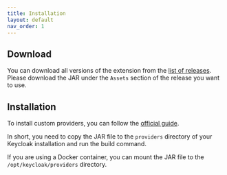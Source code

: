 ```yaml
---
title: Installation
layout: default
nav_order: 1
---
```


## Download
You can download all versions of the extension from the [list of releases][releases].
Please download the JAR under the `Assets` section of the release you want to use.

## Installation
To install custom providers, you can follow the [official guide][keycloak guide].

In short, you need to copy the JAR file to the `providers` directory of your Keycloak installation and run the build command.

If you are using a Docker container, you can mount the JAR file to the `/opt/keycloak/providers` directory.

[keycloak guide]: https://www.keycloak.org/server/configuration-provider#_installing_and_uninstalling_a_provider
[releases]: https://github.com/B2-Code/Keycloak-GeoAware/releases